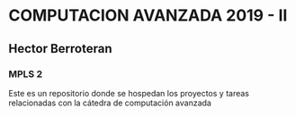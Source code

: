 <h1> COMPUTACION AVANZADA 2019 - II </h1>
<h2> Hector Berroteran </h2>
<h3> MPLS 2 </h3>

<p> Este es un repositorio donde se hospedan los proyectos
 y tareas relacionadas con la cátedra de computación avanzada </p>